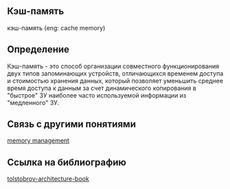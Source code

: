 ## Кэш-память
кэш-память (eng: cache memory) 

## Определение
Кэш-память - это способ организации совместного функционирования двух типов запоминающих устройств, отличающихся временем доступа и стоимостью хранения данных, который позволяет уменьшить среднее время доступа к данным за счет динамического копирования в "быстрое" ЗУ наиболее часто используемой информации из "медленного" ЗУ.

## Связь с другими понятиями

[memory management](https://github.com/vernikkkkkkkkkkkkkkkkkkk/concept/tree/main/virtual%20machines/memory%20management)

## Cсылка на библиографию

[tolstobrov-architecture-book](https://github.com/vernikkkkkkkkkkkkkkkkkkk/concept/blob/main/bibliography/memory%20management/tolstobrov-architecture-book.md)
